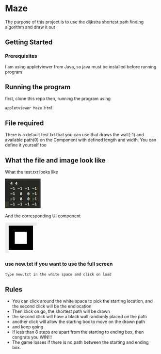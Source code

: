 # Maze

The purpose of this project is to use the dijkstra shortest path finding algorithm and draw it out

## Getting Started



### Prerequisites

I am using appletviewer from Java, so java must be installed before running program


## Running the program
first, clone this repo
then, running the program using
```
appletviewer Maze.html
```

## File required
There is a default test.txt that you can use that draws the wall(-1) and available path(0) on the Component with defined length and width. You can define it yourself too

## What the file and image look like
What the test.txt looks like

![alt text](https://github.com/wenmin518/Maze/blob/master/text.png)


And the corresponding UI component

![alt text](https://github.com/wenmin518/Maze/blob/master/img.png)

### use new.txt if you want to use the full screen
```
type new.txt in the white space and click on load
```

## Rules
* You can click around the white space to pick the starting location, and the second click will be the endlocation
* Then click on go, the shortest path will be drawn
* the second click will have a black wall randomly placed on the path
* another click will allow the starting box to move on the drawn path
* and keep going
* If less than 8 steps are apart from the starting to ending box, then congrats you WIN!!!
* The game losses if there is no path between the starting and ending box.
